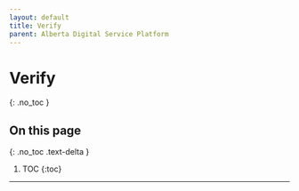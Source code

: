 ```yaml
---
layout: default
title: Verify
parent: Alberta Digital Service Platform
---
```


# Verify
{: .no_toc }

## On this page
{: .no_toc .text-delta }

1. TOC
{:toc}

---
